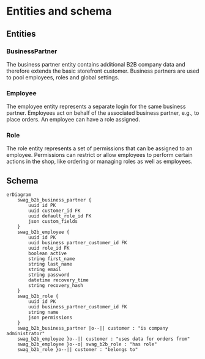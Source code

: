# Entities and schema

## Entities

### BusinessPartner

The business partner entity contains additional B2B company data and therefore extends the basic storefront customer. Business partners are used to pool employees, roles and global settings.

### Employee

The employee entity represents a separate login for the same business partner. Employees act on behalf of the associated business partner, e.g., to place orders. An employee can have a role assigned.

### Role

The role entity represents a set of permissions that can be assigned to an employee. Permissions can restrict or allow employees to perform certain actions in the shop, like ordering or managing roles as well as employees.

## Schema

```mermaid
erDiagram
    swag_b2b_business_partner {
        uuid id PK
        uuid customer_id FK
        uuid default_role_id FK
        json custom_fields
    }
    swag_b2b_employee {
        uuid id PK
        uuid business_partner_customer_id FK
        uuid role_id FK
        boolean active
        string first_name
        string last_name
        string email
        string password
        datetime recovery_time
        string recovery_hash
    }
    swag_b2b_role {
        uuid id PK
        uuid business_partner_customer_id FK
        string name
        json permissions
    }
    swag_b2b_business_partner |o--|| customer : "is company administrator"
    swag_b2b_employee }o--|| customer : "uses data for orders from"
    swag_b2b_employee }o--o| swag_b2b_role : "has role"
    swag_b2b_role }o--|| customer : "belongs to"
```

